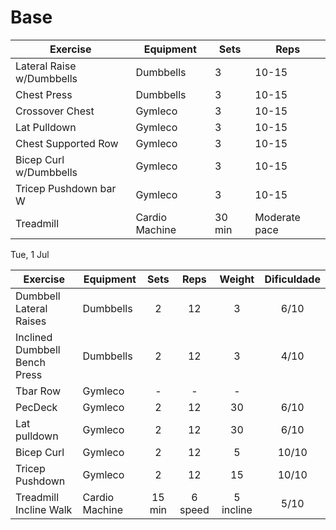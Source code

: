 # Base

| Exercise                  | Equipment      | Sets   | Reps          |
| ------------------------- | -------------- | ------ | ------------- |
| Lateral Raise w/Dumbbells | Dumbbells      | 3      | 10-15         |
| Chest Press               | Dumbbells      | 3      | 10-15         |
| Crossover Chest           | Gymleco        | 3      | 10-15         |
| Lat Pulldown              | Gymleco        | 3      | 10-15         |
| Chest Supported Row       | Gymleco        | 3      | 10-15         |
| Bicep Curl w/Dumbbells    | Gymleco        | 3      | 10-15         |
| Tricep Pushdown bar W     | Gymleco        | 3      | 10-15         |
| Treadmill                 | Cardio Machine | 30 min | Moderate pace |



Tue, 1 Jul

| Exercise                      | Equipment      |  Sets  |  Reps   |  Weight   | Dificuldade |
| ----------------------------- | -------------- | :----: | :-----: | :-------: | :---------: |
| Dumbbell Lateral Raises       | Dumbbells      |   2    |   12    |     3     |    6/10     |
| Inclined Dumbbell Bench Press | Dumbbells      |   2    |   12    |     3     |    4/10     |
| Tbar Row                      | Gymleco        |   -    |    -    |     -     |             |
| PecDeck                       | Gymleco        |   2    |   12    |    30     |    6/10     |
| Lat pulldown                  | Gymleco        |   2    |   12    |    30     |    6/10     |
| Bicep Curl                    | Gymleco        |   2    |   12    |     5     |    10/10    |
| Tricep Pushdown               | Gymleco        |   2    |   12    |    15     |    10/10    |
| Treadmill Incline Walk        | Cardio Machine | 15 min | 6 speed | 5 incline |    5/10     |
